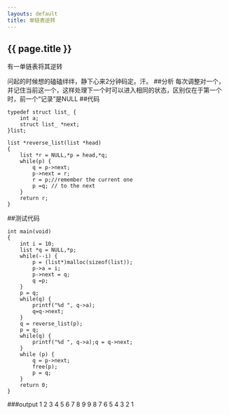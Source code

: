 ```yaml
---
layouts: default
title: 单链表逆转
---
```

<h2>{{ page.title }}</h2>
有一单链表将其逆转

问起的时候想的磕磕绊绊，静下心来2分钟码定。汗。
##分析
每次调整对一个，并记住当前这一个，这样处理下一个时可以进入相同的状态，区别仅在于第一个时，前一个“记录”是NULL
##代码
```
typedef struct list_ {
    int a;
    struct list_ *next;
}list;

list *reverse_list(list *head)
{
	list *r = NULL,*p = head,*q;
	while(p) {
		q = p->next;
		p->next = r;
		r = p;//remember the current one
		p =q; // to the next
	}
	return r;
}
```
##测试代码
```
int main(void)
{
	int i = 10;
	list *q = NULL,*p;
	while(--i) {
		p = (list*)malloc(sizeof(list));
		p->a = i;
		p->next = q;
		q =p;
	}
	p = q;
	while(q) {
		printf("%d ", q->a);
		q=q->next;
	}
	q = reverse_list(p);
	p = q;
	while(q) {
		printf("%d ", q->a);q = q->next;
	}
	while (p) {
		q = p->next;
		free(p);
		p = q;
	}
	return 0;
}
```
###output
1 2 3 4 5 6 7 8 9 9 8 7 6 5 4 3 2 1 
